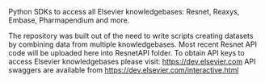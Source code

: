 Python SDKs to access all Elsevier knowledgebases: Resnet, Reaxys, Embase, Pharmapendium and more. 

The repository was built out of the need to write scripts creating datasets by combining data from multiple knowledgebases.  Most recent Resnet API code will be uploaded here into ResnetAPI folder. To obtain API keys to access Elsevier knowledgebases please visit: https://dev.elsevier.com
API swaggers are available from https://dev.elsevier.com/interactive.html
